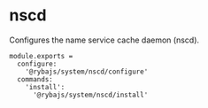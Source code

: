
# nscd

Configures the name service cache daemon (nscd). 

    module.exports =
      configure:
        '@rybajs/system/nscd/configure'
      commands:
        'install':
          '@rybajs/system/nscd/install'